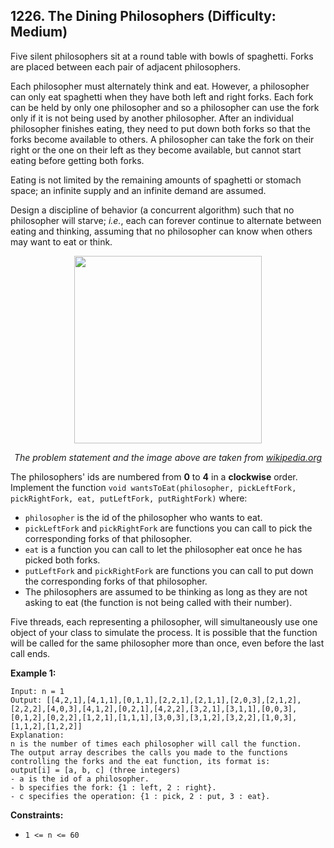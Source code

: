 ## 1226. The Dining Philosophers (Difficulty: Medium)

Five silent philosophers sit at a round table with bowls of spaghetti. Forks are placed between each pair of adjacent philosophers.

Each philosopher must alternately think and eat. However, a philosopher can only eat spaghetti when they have both left and right forks. Each fork can be held by only one philosopher and so a philosopher can use the fork only if it is not being used by another philosopher. After an individual philosopher finishes eating, they need to put down both forks so that the forks become available to others. A philosopher can take the fork on their right or the one on their left as they become available, but cannot start eating before getting both forks.

Eating is not limited by the remaining amounts of spaghetti or stomach space; an infinite supply and an infinite demand are assumed.

Design a discipline of behavior (a concurrent algorithm) such that no philosopher will starve; *i.e.*, each can forever continue to alternate between eating and thinking, assuming that no philosopher can know when others may want to eat or think.

<p align="center">
  <img width="300" height="300" src="https://assets.leetcode.com/uploads/2019/09/24/an_illustration_of_the_dining_philosophers_problem.png">
</p>

<p align="center"><i>
  The problem statement and the image above are taken from <a href="https://en.wikipedia.org/wiki/Dining_philosophers_problem">wikipedia.org</a>
</i></p>

The philosophers' ids are numbered from **0** to **4** in a **clockwise** order. Implement the function `void wantsToEat(philosopher, pickLeftFork, pickRightFork, eat, putLeftFork, putRightFork)` where:
* `philosopher` is the id of the philosopher who wants to eat.
* `pickLeftFork` and `pickRightFork` are functions you can call to pick the corresponding forks of that philosopher.
* `eat` is a function you can call to let the philosopher eat once he has picked both forks.
* `putLeftFork` and `pickRightFork` are functions you can call to put down the corresponding forks of that philosopher.
* The philosophers are assumed to be thinking as long as they are not asking to eat (the function is not being called with their number).

Five threads, each representing a philosopher, will simultaneously use one object of your class to simulate the process. It is possible that the function will be called for the same philosopher more than once, even before the last call ends.

**Example 1:**
```
Input: n = 1
Output: [[4,2,1],[4,1,1],[0,1,1],[2,2,1],[2,1,1],[2,0,3],[2,1,2],[2,2,2],[4,0,3],[4,1,2],[0,2,1],[4,2,2],[3,2,1],[3,1,1],[0,0,3],[0,1,2],[0,2,2],[1,2,1],[1,1,1],[3,0,3],[3,1,2],[3,2,2],[1,0,3],[1,1,2],[1,2,2]]
Explanation:
n is the number of times each philosopher will call the function.
The output array describes the calls you made to the functions controlling the forks and the eat function, its format is:
output[i] = [a, b, c] (three integers)
- a is the id of a philosopher.
- b specifies the fork: {1 : left, 2 : right}.
- c specifies the operation: {1 : pick, 2 : put, 3 : eat}.
```

**Constraints:**
* `1 <= n <= 60`
